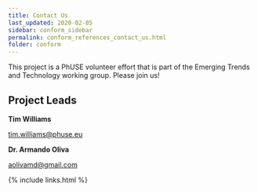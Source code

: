 ```yaml
---
title: Contact Us
last_updated: 2020-02-05
sidebar: conform_sidebar
permalink: conform_references_contact_us.html
folder: conform
---
```


This project is a PhUSE volunteer effort that is part of the Emerging Trends and Technology working group. Please join us!


## Project Leads

**Tim Williams**

<a href = 'mailto:tim.williams@phuse.eu?subject = "PhUSE Project: SEND Conformance and Validation"'>tim.williams@phuse.eu</a>

**Dr. Armando Oliva**

<a href = 'mailto:aolivamd@gmail.com?subject = "PhUSE Project: SEND Conformance and Validation"'>aolivamd@gmail.com</a>


{% include links.html %}
